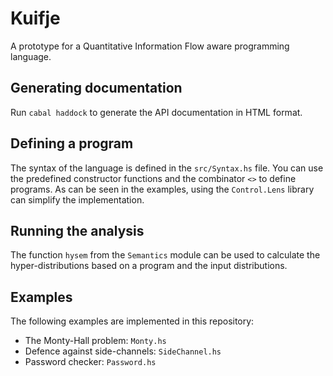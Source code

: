 # Kuifje

A prototype for a Quantitative Information Flow aware programming language.

## Generating documentation

Run `cabal haddock` to generate the API documentation in HTML format.

## Defining a program

The syntax of the language is defined in the `src/Syntax.hs` file. You can use the predefined constructor functions and the combinator `<>` to define programs. As can be seen in the examples, using the `Control.Lens` library can simplify the implementation.

## Running the analysis

The function `hysem` from the `Semantics` module can be used to calculate the hyper-distributions based on a program and the input distributions.

## Examples

The following examples are implemented in this repository:

- The Monty-Hall problem: `Monty.hs`
- Defence against side-channels: `SideChannel.hs`
- Password checker: `Password.hs`

